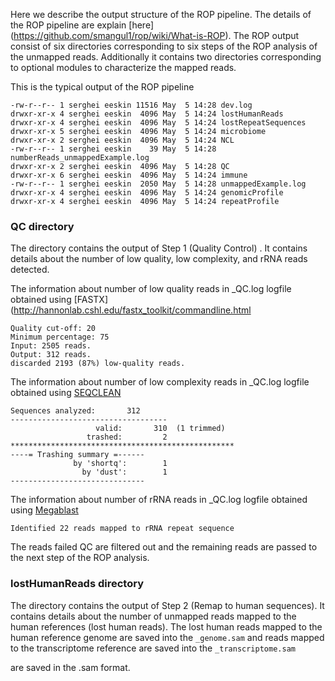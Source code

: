 
Here we describe the output structure of the ROP pipeline. The details of the ROP pipeline are explain [here] (https://github.com/smangul1/rop/wiki/What-is-ROP). The ROP output consist of six directories corresponding to six steps of the ROP analysis of the unmapped reads. Additionally it contains two directories corresponding to optional modules to characterize the mapped reads. 

This is the typical output of the ROP pipeline

```
-rw-r--r-- 1 serghei eeskin 11516 May  5 14:28 dev.log
drwxr-xr-x 4 serghei eeskin  4096 May  5 14:24 lostHumanReads
drwxr-xr-x 4 serghei eeskin  4096 May  5 14:24 lostRepeatSequences
drwxr-xr-x 5 serghei eeskin  4096 May  5 14:24 microbiome
drwxr-xr-x 2 serghei eeskin  4096 May  5 14:24 NCL
-rw-r--r-- 1 serghei eeskin    39 May  5 14:28 numberReads_unmappedExample.log
drwxr-xr-x 2 serghei eeskin  4096 May  5 14:28 QC
drwxr-xr-x 6 serghei eeskin  4096 May  5 14:24 immune
-rw-r--r-- 1 serghei eeskin  2050 May  5 14:28 unmappedExample.log
drwxr-xr-x 4 serghei eeskin  4096 May  5 14:24 genomicProfile
drwxr-xr-x 4 serghei eeskin  4096 May  5 14:24 repeatProfile

```


### QC directory

The directory contains the output of Step 1 (Quality Control) . It contains details about the number of low quality, low complexity, and rRNA reads detected.

The information about number of low quality reads in  _QC.log logfile obtained using [FASTX](http://hannonlab.cshl.edu/fastx_toolkit/commandline.html

```
Quality cut-off: 20
Minimum percentage: 75
Input: 2505 reads.
Output: 312 reads.
discarded 2193 (87%) low-quality reads.
```

The information about number of low complexity reads in  _QC.log logfile obtained using [SEQCLEAN](https://sourceforge.net/projects/seqclean/)

```
Sequences analyzed:       312
-----------------------------------
                   valid:       310  (1 trimmed)
                 trashed:         2
**************************************************
----= Trashing summary =------
              by 'shortq':        1
                by 'dust':        1
------------------------------

```

The information about number of rRNA reads in  _QC.log logfile obtained using [Megablast](ftp://ftp.ncbi.nlm.nih.gov/blast/executables/blast+/LATEST/)

```
Identified 22 reads mapped to rRNA repeat sequence
```

The reads failed QC are filtered out and the remaining reads are passed to the next step of the ROP analysis. 


### lostHumanReads directory

The directory contains the output of Step 2 (Remap to human sequences).  It contains details about the number of unmapped reads mapped to the human references (lost human reads). The lost human reads mapped to the human reference genome are saved into the `_genome.sam` and reads mapped to the transcriptome reference are saved into the `_transcriptome.sam`

are saved in the .sam format.   

